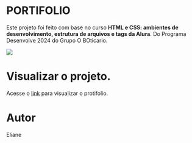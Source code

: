 
# PORTIFOLIO

Este projeto foi feito com base no curso **HTML e CSS: ambientes de desenvolvimento, estrutura de arquivos e tags da Alura**.
Do Programa Desenvolve 2024 do Grupo O BOticario.


<img src= "https://imgix.cosmicjs.com/436f6fc0-c1fc-11ee-9302-8f6baea07579-Portifolio.png">


# Visualizar o projeto.
 
Acesse o [link](https://elianehenri.github.io/Portifolio/) para visualizar o protifolio.

# Autor
Eliane
